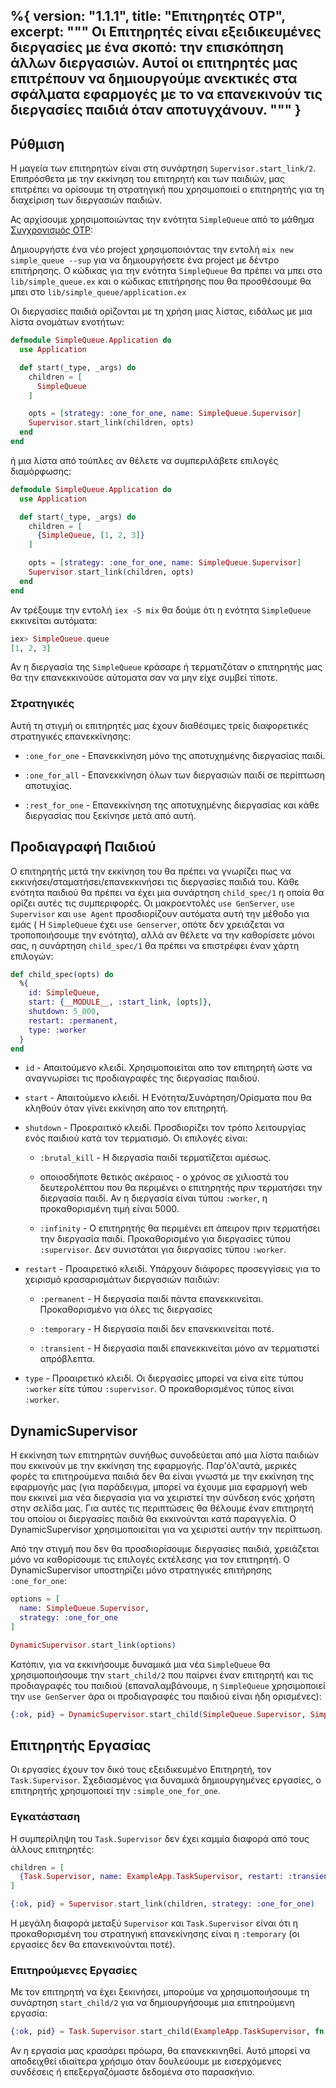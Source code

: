 %{
  version: "1.1.1",
  title: "Επιτηρητές OTP",
  excerpt: """
  Οι Επιτηρητές είναι εξειδικευμένες διεργασίες με ένα σκοπό: την επισκόπηση άλλων διεργασιών.
  Αυτοί οι επιτηρητές μας επιτρέπουν να δημιουργούμε ανεκτικές στα σφάλματα εφαρμογές με το να επανεκινούν τις διεργασίες παιδιά όταν αποτυγχάνουν.
  """
}
---

## Ρύθμιση

Η μαγεία των επιτηρητών είναι στη συνάρτηση `Supervisor.start_link/2`.
Επιπρόσθετα με την εκκίνηση του επιτηρητή και των παιδιών, μας επιτρέπει να ορίσουμε τη στρατηγική που χρησιμοποιεί ο επιτηρητής για τη διαχείριση των διεργασιών παιδιών.

Ας αρχίσουμε χρησιμοποιώντας την ενότητα `SimpleQueue` από το μάθημα [Συγχρονισμός OTP](../../advanced/otp-concurrency):

Δημιουργήστε ένα νέο project χρησιμοποιόντας την εντολή `mix new simple_queue --sup` για να δημιουργήσετε ένα project με δέντρο επιτήρησης.
Ο κώδικας για την ενότητα `SimpleQueue` θα πρέπει να μπει στο `lib/simple_queue.ex` και ο κώδικας επιτήρησης που θα προσθέσουμε θα μπει στο `lib/simple_queue/application.ex`

Οι διεργασίες παιδιά ορίζονται με τη χρήση μιας λίστας, ειδάλως με μια λίστα ονομάτων ενοτήτων: 

```elixir
defmodule SimpleQueue.Application do
  use Application

  def start(_type, _args) do
    children = [
      SimpleQueue
    ]

    opts = [strategy: :one_for_one, name: SimpleQueue.Supervisor]
    Supervisor.start_link(children, opts)
  end
end
```

ή μια λίστα από τούπλες αν θέλετε να συμπεριλάβετε επιλογές διαμόρφωσης:

```elixir
defmodule SimpleQueue.Application do
  use Application

  def start(_type, _args) do
    children = [
      {SimpleQueue, [1, 2, 3]}
    ]

    opts = [strategy: :one_for_one, name: SimpleQueue.Supervisor]
    Supervisor.start_link(children, opts)
  end
end
```

Αν τρέξουμε την εντολή `iex -S mix` θα δούμε ότι η ενότητα `SimpleQueue` εκκινείται αυτόματα:

```elixir
iex> SimpleQueue.queue
[1, 2, 3]
```

Αν η διεργασία της `SimpleQueue` κράσαρε ή τερματιζόταν ο επιτηρητής μας θα την επανεκκινούσε αύτοματα σαν να μην είχε συμβεί τίποτε.

### Στρατηγικές

Αυτή τη στιγμή οι επιτηρητές μας έχουν διαθέσιμες τρείς διαφορετικές στρατηγικές επανεκκίνησης:

+ `:one_for_one` - Επανεκκίνηση μόνο της αποτυχημένης διεργασίας παιδί.

+ `:one_for_all` - Επανεκκίνηση όλων των διεργασιών παιδί σε περίπτωση αποτυχίας.

+ `:rest_for_one` - Επανεκκίνηση της αποτυχημένης διεργασίας και κάθε διεργασίας που ξεκίνησε μετά από αυτή.

## Προδιαγραφή Παιδιού

Ο επιτηρητής μετά την εκκίνηση του θα πρέπει να γνωρίζει πως να εκκινήσει/σταματήσει/επανεκκινήσει τις διεργασίες παιδιά του.
Κάθε ενότητα παιδιού θα πρέπει να έχει μια συνάρτηση `child_spec/1` η οποία θα ορίζει αυτές τις συμπεριφορές.
Οι μακροεντολές `use GenServer`, `use Supervisor` και `use Agent` προσδιορίζουν αυτόματα αυτή την μέθοδο για εμάς ( Η `SimpleQueue` έχει `use Genserver`, οπότε δεν χρειάζεται να τροποποιήσουμε την ενότητα), αλλά αν θέλετε να την καθορίσετε μόνοι σας, η συνάρτηση `child_spec/1` θα πρέπει να επιστρέφει έναν χάρτη επιλογών:

```elixir
def child_spec(opts) do
  %{
    id: SimpleQueue,
    start: {__MODULE__, :start_link, [opts]},
    shutdown: 5_000,
    restart: :permanent,
    type: :worker
  }
end
```

+ `id` - Απαιτούμενο κλειδί.
Χρησιμοποιείται απο τον επιτηρητή ώστε να αναγνωρίσει τις προδιαγραφές της διεργασίας παιδιού.

+ `start` - Απαιτούμενο κλειδί.
Η Ενότητα/Συνάρτηση/Ορίσματα που θα κληθούν όταν γίνει εκκίνηση απο τον επιτηρητή.

+ `shutdown` - Προεραιτικό κλειδί.
Προσδιορίζει τον τρόπο λειτουργίας ενός παιδιού κατά τον τερματισμό.
Οι επιλογές είναι:

  + `:brutal_kill` - Η διεργασία παιδί τερματίζεται αμέσως.

  + οποιοσδήποτε θετικός ακέραιος - ο χρόνος σε χιλιοστά του δευτερολέπτου που θα περιμένει ο επιτηρητής πριν τερματήσει την διεργασία παιδί.
Αν η διεργασία είναι τύπου `:worker`, η προκαθορισμένη τιμή είναι 5000.

  + `:infinity` - Ο επιτηρητής θα περιμένει επ άπειρον πριν τερματήσει την διεργασία παιδί.
Προκαθορισμένο για διεργασίες τύπου `:supervisor`.
Δεν συνιστάται για διεργασίες τύπου `:worker`.

+ `restart` - Προαιρετικό κλειδί.
Υπάρχουν διάφορες προσεγγίσεις για το χειρισμό κρασαρισμάτων διεργασιών παιδιών:

  + `:permanent` - Η διεργασία παιδί πάντα επανεκκινείται.
Προκαθορισμένο για όλες τις διεργασίες

  + `:temporary` - Η διεργασία παιδί δεν επανεκκινείται ποτέ.

  + `:transient` - Η διεργασία παιδί επανεκκινείται μόνο αν τερματιστεί απρόβλεπτα.

+ `type` - Προαιρετικό κλειδί.
Οι διεργασίες μπορεί να είνα είτε τύπου `:worker` είτε τύπου `:supervisor`.
Ο προκαθορισμένος τύπος είναι `:worker`.

## DynamicSupervisor

Η εκκίνηση των επιτηρητών συνήθως συνοδεύεται από μια λίστα παιδιών που εκκινούν με την εκκίνηση της εφαρμογής.
Παρ'όλ'αυτά, μερικές φορές τα επιτηρούμενα παιδιά δεν θα είναι γνωστά με την εκκίνηση της εφαρμογής μας (για παράδειγμα, μπορεί να έχουμε μια εφαρμογή web που εκκινεί μια νέα διεργασία για να χειριστεί την σύνδεση ενός χρήστη στην σελίδα μας.
Για αυτές τις περιπτώσεις θα θέλουμε έναν επιτηρητή του οποίου οι διεργασίες παιδιά θα εκκινούνται κατά παραγγελία.
Ο DynamicSupervisor χρησιμοποιείται για να χειριστεί αυτήν την περίπτωση.

Από την στιγμή που δεν θα προσδιορίσουμε διεργασίες παιδιά, χρειάζεται μόνο να καθορίσουμε τις επιλογές εκτέλεσης για τον επιτηρητή.
Ο DynamicSupervisor υποστηρίζει μόνο στρατηγικές επιτήρησης `:one_for_one`:

```elixir
options = [
  name: SimpleQueue.Supervisor,
  strategy: :one_for_one
]

DynamicSupervisor.start_link(options)
```

Κατόπιν, για να εκκινήσουμε δυναμικά μια νέα `SimpleQueue` θα χρησιμοποιήσουμε την `start_child/2` που παίρνει έναν επιτηρητή και τις προδιαγραφές του παιδιού (επαναλαμβάνουμε, η `SimpleQueue` χρησιμοποιεί την `use GenServer` άρα οι προδιαγραφές του παιδιού είναι ήδη ορισμένες):

```elixir
{:ok, pid} = DynamicSupervisor.start_child(SimpleQueue.Supervisor, SimpleQueue)
```

## Επιτηρητής Εργασίας

Οι εργασίες έχουν τον δικό τους εξειδικευμένο Επιτηρητή, τον `Task.Supervisor`.
Σχεδιασμένος για δυναμικά δημιουργημένες εργασίες, ο επιτηρητής χρησιμοποιεί την `:simple_one_for_one`.

### Εγκατάσταση

Η συμπερίληψη του `Task.Supervisor` δεν έχει καμμία διαφορά από τους άλλους επιτηρητές:

```elixir
children = [
  {Task.Supervisor, name: ExampleApp.TaskSupervisor, restart: :transient}
]

{:ok, pid} = Supervisor.start_link(children, strategy: :one_for_one)
```

Η μεγάλη διαφορά μεταξύ `Supervisor` και `Task.Supervisor` είναι ότι η προκαθορισμένη του στρατηγική επανεκίνησης είναι η `:temporary` (οι εργασίες δεν θα επανεκινούνται ποτέ).

### Επιτηρούμενες Εργασίες

Με τον επιτηρητή να έχει ξεκινήσει, μπορούμε να χρησιμοποιήσουμε τη συνάρτηση `start_child/2` για να δημιουργήσουμε μια επιτηρούμενη εργασία:

```elixir
{:ok, pid} = Task.Supervisor.start_child(ExampleApp.TaskSupervisor, fn -> background_work end)
```

Αν η εργασία μας κρασάρει πρόωρα, θα επανεκκινηθεί.
Αυτό μπορεί να αποδειχθεί ιδιαίτερα χρήσιμο όταν δουλεύουμε με εισερχόμενες συνδέσεις ή επεξεργαζόμαστε δεδομένα στο παρασκήνιο.
